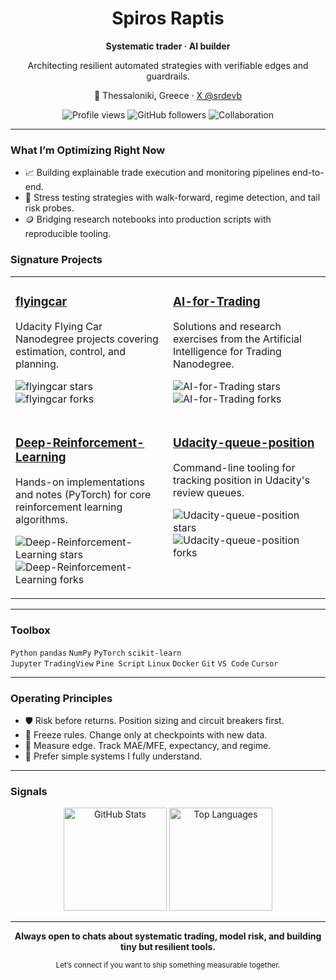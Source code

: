 <h1 align="center">Spiros Raptis</h1>
<p align="center"><strong>Systematic trader · AI builder</strong></p>
<p align="center">Architecting resilient automated strategies with verifiable edges and guardrails.</p>

<p align="center">
  📍 Thessaloniki, Greece · <a href="https://x.com/srdevb">X @srdevb</a>
</p>

<p align="center">
  <img alt="Profile views" src="https://komarev.com/ghpvc/?username=spirosrap&color=1F75FE&style=flat-square">
  <img alt="GitHub followers" src="https://img.shields.io/github/followers/spirosrap?label=Follow&style=flat-square">
  <img alt="Collaboration" src="https://img.shields.io/badge/Always%20open%20to%20collaborate-%F0%9F%92%AC-1F75FE?style=flat-square">
</p>

---

### What I’m Optimizing Right Now
- 📈 Building explainable trade execution and monitoring pipelines end-to-end.
- 🧪 Stress testing strategies with walk-forward, regime detection, and tail risk probes.
- 🪙 Bridging research notebooks into production scripts with reproducible tooling.

### Signature Projects

<div align="center">

<table>
  <tr>
    <td width="50%" valign="top">
      <h3><a href="https://github.com/spirosrap/flyingcar">flyingcar</a></h3>
      <p>Udacity Flying Car Nanodegree projects covering estimation, control, and planning.</p>
      <p>
        <img src="https://img.shields.io/github/stars/spirosrap/flyingcar?style=flat-square" alt="flyingcar stars">
        <img src="https://img.shields.io/github/forks/spirosrap/flyingcar?style=flat-square" alt="flyingcar forks">
      </p>
    </td>
    <td width="50%" valign="top">
      <h3><a href="https://github.com/spirosrap/AI-for-Trading">AI-for-Trading</a></h3>
      <p>Solutions and research exercises from the Artificial Intelligence for Trading Nanodegree.</p>
      <p>
        <img src="https://img.shields.io/github/stars/spirosrap/AI-for-Trading?style=flat-square" alt="AI-for-Trading stars">
        <img src="https://img.shields.io/github/forks/spirosrap/AI-for-Trading?style=flat-square" alt="AI-for-Trading forks">
      </p>
    </td>
  </tr>
  <tr>
    <td width="50%" valign="top">
      <h3><a href="https://github.com/spirosrap/Deep-Reinforcement-Learning">Deep-Reinforcement-Learning</a></h3>
      <p>Hands-on implementations and notes (PyTorch) for core reinforcement learning algorithms.</p>
      <p>
        <img src="https://img.shields.io/github/stars/spirosrap/Deep-Reinforcement-Learning?style=flat-square" alt="Deep-Reinforcement-Learning stars">
        <img src="https://img.shields.io/github/forks/spirosrap/Deep-Reinforcement-Learning?style=flat-square" alt="Deep-Reinforcement-Learning forks">
      </p>
    </td>
    <td width="50%" valign="top">
      <h3><a href="https://github.com/spirosrap/Udacity-queue-position">Udacity-queue-position</a></h3>
      <p>Command-line tooling for tracking position in Udacity's review queues.</p>
      <p>
        <img src="https://img.shields.io/github/stars/spirosrap/Udacity-queue-position?style=flat-square" alt="Udacity-queue-position stars">
        <img src="https://img.shields.io/github/forks/spirosrap/Udacity-queue-position?style=flat-square" alt="Udacity-queue-position forks">
      </p>
    </td>
  </tr>
</table>

</div>

---

### Toolbox
`Python` `pandas` `NumPy` `PyTorch` `scikit-learn`  
`Jupyter` `TradingView` `Pine Script` `Linux` `Docker` `Git` `VS Code` `Cursor`

---

### Operating Principles
- 🛡️ Risk before returns. Position sizing and circuit breakers first.
- 🧊 Freeze rules. Change only at checkpoints with new data.
- 📏 Measure edge. Track MAE/MFE, expectancy, and regime.
- 🧠 Prefer simple systems I fully understand.

---

### Signals

<div align="center">
  <img src="https://github-readme-stats.vercel.app/api?username=spirosrap&show_icons=true&hide_title=true" alt="GitHub Stats" height="165">
  <img src="https://github-readme-stats.vercel.app/api/top-langs/?username=spirosrap&layout=compact" alt="Top Languages" height="165">
</div>

---

<p align="center">
  <strong>Always open to chats about systematic trading, model risk, and building tiny but resilient tools.</strong>
</p>
<p align="center">
  <sub>Let’s connect if you want to ship something measurable together.</sub>
</p>
